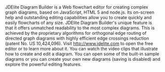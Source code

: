 
JDElite Diagram Builder is a Web flowchart editor for creating complex graph diagrams, based on JavaScript, HTML 5 and node.js. Its on-screen help and outstanding editing capabilities allow you to create quickly and easily flowcharts of any size. JDElite Diagram Builder's unique feature is that it offers unmatched readability to the most complex diagrams. This is achieved by the proprietary algorithms for orthogonal edge routing of directed graph diagrams with highly efficient edge crossings reduction (patent No. US 10,424,096). Visit http://www.jdelite.com to open the free editor or to learn more about it. You can watch the video clips that illustrate how to create and edit a diagram. You can open some of the built-in sample diagrams or you can create your own new diagrams (saving is disabled) and explore the powerful editing features.
